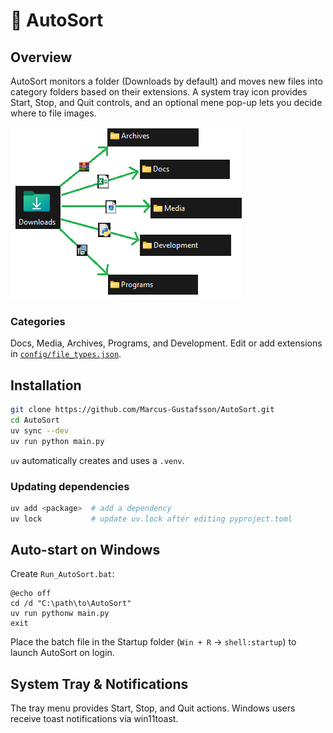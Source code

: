# 📂 AutoSort

## Overview
AutoSort monitors a folder (Downloads by default) and moves new files into category folders based on their extensions. A system tray icon provides Start, Stop, and Quit controls, and an optional mene pop-up lets you decide where to file images.

![File Sorting Flow](images/flow_chart_auto_sorter.png)

### Categories
Docs, Media, Archives, Programs, and Development. Edit or add extensions in [`config/file_types.json`](config/file_types.json).

## Installation
```sh
git clone https://github.com/Marcus-Gustafsson/AutoSort.git
cd AutoSort
uv sync --dev
uv run python main.py
```
`uv` automatically creates and uses a `.venv`.

### Updating dependencies
```sh
uv add <package>  # add a dependency
uv lock           # update uv.lock after editing pyproject.toml
```

## Auto-start on Windows
Create `Run_AutoSort.bat`:
```batch
@echo off
cd /d "C:\path\to\AutoSort"
uv run pythonw main.py
exit
```
Place the batch file in the Startup folder (`Win + R` → `shell:startup`) to launch AutoSort on login.

## System Tray & Notifications
The tray menu provides Start, Stop, and Quit actions. Windows users receive toast notifications via win11toast.
